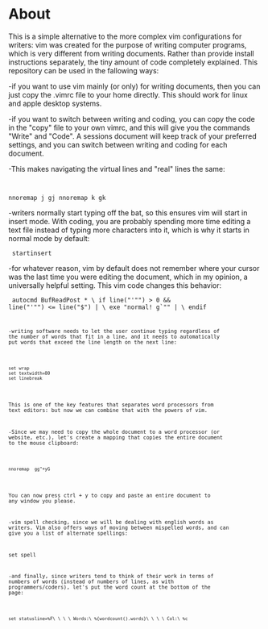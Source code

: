 # About

This is a simple alternative to the more complex vim configurations for
writers: vim was created for the purpose of writing computer programs, which is
very different from writing documents. Rather than provide install
instructions separately, the tiny amount of code completely explained. This repository can be used in the fallowing ways:

-if you want to use vim mainly (or only) for writing documents, then you can
just copy the .vimrc file to your home directly. This should work for linux and
apple desktop systems.

-if you want to switch between writing and coding, you can copy the code in the
"copy" file to your own vimrc, and this will give you the commands "Write" and
"Code". A sessions document will keep track of your preferred settings, and you
can switch between writing and coding for each document.

-This makes navigating the virtual lines and "real" lines the same:

<code><pre>   
nnoremap j gj
nnoremap k gk
</code></pre>

-writers normally start typing off the bat, so this ensures vim will start in
insert mode. With coding, you are probably spending more time editing a text
file instead of typing more characters into it, which is why it starts in normal
mode by default:

<code><pre>
startinsert
</code></pre>

-for whatever reason, vim by default does not remember where your cursor was the
last time you were editing the document, which in my opinion, a universally
helpful setting. This vim code changes this behavior:

<code><pre>
autocmd BufReadPost *
     \ if line("'\"") > 0 && line("'\"") <= line("$") |
     \   exe "normal! g`\"" |
     \ endif
<code></pre>

-writing software needs to let the user continue typing regardless of the
number of words that fit in a line, and it needs to automatically put words that exceed the line length on the next line:

<pre><code>
set wrap
set textwidth=80
set linebreak
</pre></code>

This is one of the key features that separates word processors from text 
editors: but now we can combine that with the powers of vim.

-Since we may need to copy the whole document to a word processor (or website,
etc.), let's create a mapping that copies the entire document to the mouse
clipboard:

<pre><code>
nnoremap <c-y> gg"+yG
</pre></code>

You can now press ctrl + y to copy and paste an entire document to any window
you please.

-vim spell checking, since we will be dealing with english words as writers.
Vim also offers ways of moving between mispelled words, and can give you a list
of alternate spellings:

set spell

-and finally, since writers tend to think of their work in terms of numbers of
words (instead of numbers of lines, as with programmers/coders), let's put the
word count at the bottom of the page:

<pre><code>
set statusline=%F\ \ \ \ Words:\ %{wordcount().words}\ \ \ \ Col:\ %c
</pre></code>
